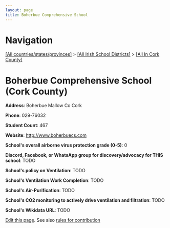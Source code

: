 ```yaml
---
layout: page
title: Boherbue Comprehensive School
---
```

# Navigation

[[All countries/states/provinces]](../../..) > [[All Irish School Districts]](../..) > [[All In Cork County]](..)

# Boherbue Comprehensive School (Cork County)

**Address**: Boherbue Mallow Co Cork

**Phone**: 029-76032

**Student Count**: 467

**Website**: <http://www.boherbuecs.com>

**School's overall airborne virus protection grade (0-5)**: 0

**Discord, Facebook, or WhatsApp group for discovery/advocacy for THIS school**: TODO

**School's policy on Ventilation**: TODO

**School's Ventilation Work Completion**: TODO

**School's Air-Purification**: TODO

**School's CO2 monitoring to actively drive ventilation and filtration**: TODO

**School's Wikidata URL**: TODO


[Edit this page](https://github.com/ventilate-schools/Ireland/edit/main/./Cork_County/Boherbue_Comprehensive_School.md). See also [rules for contribution](../../../contribution-rules/)